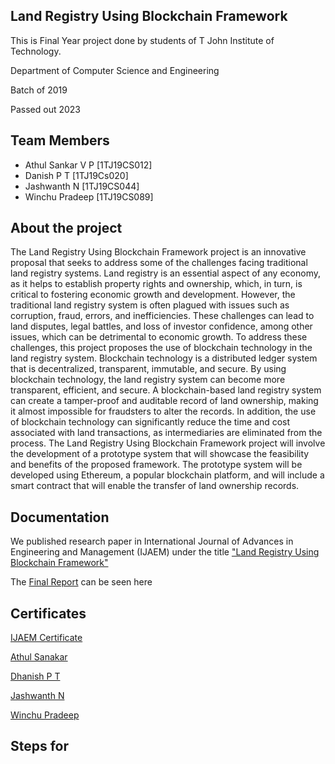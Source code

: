 <h2> Land Registry Using Blockchain Framework </h2>

This is Final Year project done by students of T John Institute of Technology.

Department of Computer Science and Engineering

Batch of 2019

Passed out 2023

## Team Members
- Athul Sankar V P [1TJ19CS012]
- Danish P T [1TJ19Cs020]
- Jashwanth N [1TJ19CS044]
- Winchu Pradeep [1TJ19CS089]

## About the project

The Land Registry Using Blockchain Framework project is an innovative proposal that seeks to address some of the challenges facing traditional land registry systems. Land registry is an essential aspect of any economy, as it helps to establish property rights and ownership, which, in turn, is critical to fostering economic growth and development. However, the traditional land registry system is often plagued with issues such as corruption, fraud, errors, and inefficiencies. These challenges can lead to land disputes, legal battles, and loss of investor confidence, among other issues, which can be detrimental to economic growth. To address these challenges, this project proposes the use of blockchain technology in the land registry system. Blockchain technology is a distributed ledger system that is decentralized, transparent, immutable, and secure. By using blockchain technology, the land registry system can become more transparent, efficient, and secure. A blockchain-based land registry system can create a tamper-proof and auditable record of land ownership, making it almost impossible for fraudsters to alter the records. In addition, the use of blockchain technology can significantly reduce the time and cost associated with land transactions, as intermediaries are eliminated from the process. The Land Registry Using Blockchain Framework project will involve the development of a prototype system that will showcase the feasibility and benefits of the proposed framework. The prototype system will be developed using Ethereum, a popular blockchain platform, and will include a smart contract that will enable the transfer of land ownership records. 



## Documentation

We published research paper in International Journal of Advances in Engineering and Management (IJAEM) under the title ["Land Registry Using Blockchain Framework"](![](documents/LandRegistryUsingBlockchainFrameworkPublishedPaper.pdf))

The [Final Report](![](documents/LandRegistryFinalReport.pdf)) can be seen here


## Certificates

[IJAEM Certificate](![](documents/ijaemCertificte.jpg))

[Athul Sanakar](![](documents/Athul.jpg))

[Dhanish P T](![](documents/Dhanish.jpg))

[Jashwanth N](![](documents/Jashwanth.jpg))

[Winchu Pradeep](![](documents/Winchu.jpg))


## Steps for 